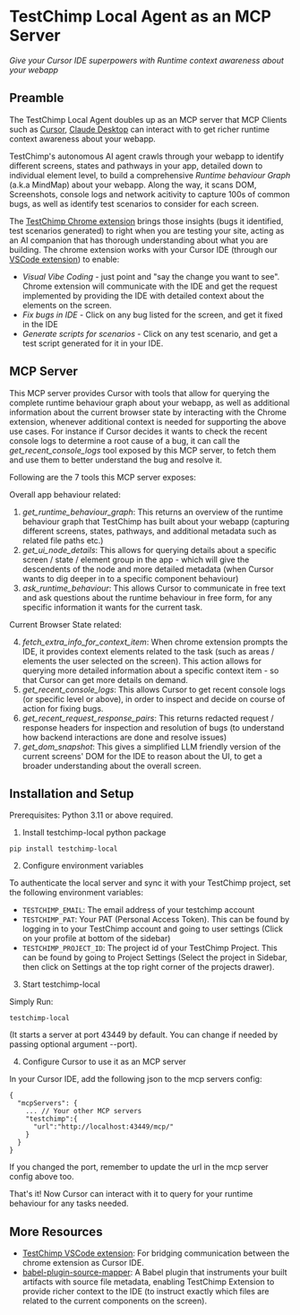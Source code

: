 # TestChimp Local Agent as an MCP Server

*Give your Cursor IDE superpowers with Runtime context awareness about your webapp*

## Preamble

The TestChimp Local Agent doubles up as an MCP server that MCP Clients such as [Cursor](https://cursor.so), [Claude Desktop](https://claude.ai/download) can interact with to get richer runtime context awareness about your webapp.

TestChimp's autonomous AI agent crawls through your webapp to identify different screens, states and pathways in your app, detailed down to individual element level, to build a comprehensive *Runtime behaviour Graph* (a.k.a MindMap) about your webapp. 
Along the way, it scans DOM, Screenshots, console logs and network acitivity to capture 100s of common bugs, as well as identify test scenarios to consider for each screen.

The [TestChimp Chrome extension](https://chromewebstore.google.com/detail/testchimp-ai-co-pilot-for/ailhophdeloancmhdklbbkobcbbnbglm) brings those insights (bugs it identified, test scenarios generated) to right when you are testing your site, acting as an AI companion that has thorough understanding about what you are building.
The chrome extension works with your Cursor IDE (through our [VSCode extension](https://github.com/awarelabshq/testchimp-sdk/tree/main/frontend/vs-ext)) to enable:
- *Visual Vibe Coding* - just point and "say the change you want to see". Chrome extension will communicate with the IDE and get the request implemented by providing the IDE with detailed context about the elements on the screen.
- *Fix bugs in IDE* - Click on any bug listed for the screen, and get it fixed in the IDE
- *Generate scripts for scenarios* - Click on any test scenario, and get a test script generated for it in your IDE.

## MCP Server

This MCP server provides Cursor with tools that allow for querying the complete runtime behaviour graph about your webapp, as well as additional information about the current browser state by interacting with the Chrome extension, whenever additional context is needed for supporting the above use cases. 
For instance if Cursor decides it wants to check the recent console logs to determine a root cause of a bug, it can call the *get_recent_console_logs* tool exposed by this MCP server, to fetch them and use them to better understand the bug and resolve it.

Following are the 7 tools this MCP server exposes:

Overall app behaviour related:

1. *get_runtime_behaviour_graph*: This returns an overview of the runtime behaviour graph that TestChimp has built about your webapp (capturing different screens, states, pathways, and additional metadata such as related file paths etc.)
2. *get_ui_node_details*: This allows for querying details about a specific screen / state / element group in the app - which will give the descendents of the node and more detailed metadata (when Cursor wants to dig deeper in to a specific component behaviour)
3. *ask_runtime_behaviour*: This allows Cursor to communicate in free text and ask questions about the runtime behaviour in free form, for any specific information it wants for the current task.

Current Browser State related:

4. *fetch_extra_info_for_context_item*: When chrome extension prompts the IDE, it provides context elements related to the task (such as areas / elements the user selected on the screen). This action allows for querying more detailed information about a specific context item - so that Cursor can get more details on demand.
5. *get_recent_console_logs*: This allows Cursor to get recent console logs (or specific level or above), in order to inspect and decide on course of action for fixing bugs.
6. *get_recent_request_response_pairs*: This returns redacted request / response headers for inspection and resolution of bugs (to understand how backend interactions are done and resolve issues)
7. *get_dom_snapshot*: This gives a simplified LLM friendly version of the current screens' DOM for the IDE to reason about the UI, to get a broader understanding about the overall screen.

## Installation and Setup

Prerequisites: Python 3.11 or above required.

1. Install testchimp-local python package

```
pip install testchimp-local
```

2. Configure environment variables

To authenticate the local server and sync it with your TestChimp project, set the following environment variables:

- `TESTCHIMP_EMAIL`: The email address of your testchimp account
- `TESTCHIMP_PAT`: Your PAT (Personal Access Token). This can be found by logging in to your TestChimp account and going to user settings (Click on your profile at bottom of the sidebar)
- `TESTCHIMP_PROJECT_ID`: The project id of your TestChimp Project. This can be found by going to Project Settings (Select the project in Sidebar, then click on Settings at the top right corner of the projects drawer).
  
3. Start testchimp-local

Simply Run:
```
testchimp-local
```

(It starts a server at port 43449 by default. You can change if needed by passing optional argument --port).

4. Configure Cursor to use it as an MCP server

In your Cursor IDE, add the following json to the mcp servers config:
```
{
  "mcpServers": {
    ... // Your other MCP servers
    "testchimp":{
      "url":"http://localhost:43449/mcp/"
    }
  }
}
```

If you changed the port, remember to update the url in the mcp server config above too.

That's it! Now Cursor can interact with it to query for your runtime behaviour for any tasks needed.

## More Resources

- [TestChimp VSCode extension](https://github.com/awarelabshq/testchimp-sdk/tree/main/frontend/vs-ext): For bridging communication between the chrome extension as Cursor IDE.
- [babel-plugin-source-mapper](https://github.com/awarelabshq/testchimp-sdk/tree/main/builders/babel): A Babel plugin that instruments your built artifacts with source file metadata, enabling TestChimp Extension to provide richer context to the IDE (to instruct exactly which files are related to the current components on the screen).
  
